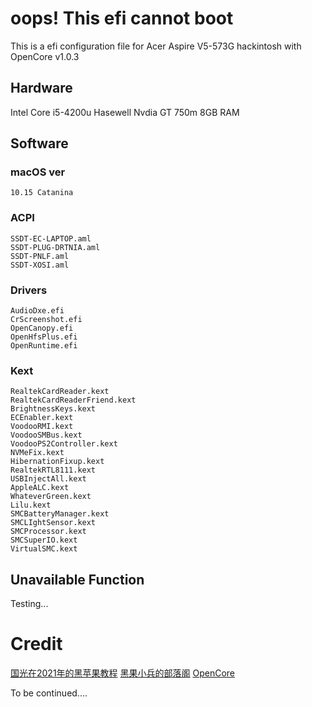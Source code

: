 # oops! This efi cannot boot


This is a efi configuration file for Acer Aspire V5-573G hackintosh with OpenCore v1.0.3
  ## Hardware
  Intel Core i5-4200u Hasewell
  Nvdia GT 750m
  8GB RAM
  ## Software
  ### macOS ver
    10.15 Catanina
  ### ACPI 
    SSDT-EC-LAPTOP.aml
    SSDT-PLUG-DRTNIA.aml
    SSDT-PNLF.aml
    SSDT-XOSI.aml
  ### Drivers
    AudioDxe.efi
    CrScreenshot.efi
    OpenCanopy.efi
    OpenHfsPlus.efi
    OpenRuntime.efi
  ### Kext
    RealtekCardReader.kext
    RealtekCardReaderFriend.kext
    BrightnessKeys.kext
    ECEnabler.kext
    VoodooRMI.kext
    VoodooSMBus.kext
    VoodooPS2Controller.kext
    NVMeFix.kext
    HibernationFixup.kext
    RealtekRTL8111.kext
    USBInjectAll.kext
    AppleALC.kext
    WhateverGreen.kext
    Lilu.kext
    SMCBatteryManager.kext
    SMCLIghtSensor.kext
    SMCProcessor.kext
    SMCSuperIO.kext
    VirtualSMC.kext
  ## Unavailable Function 
Testing...
# Credit
  [国光在2021年的黑苹果教程]((https://apple.sqlsec.com/))
  [黑果小兵的部落阁](https://blog.daliansky.net/)
  [OpenCore](https://github.com/acidanthera/OpenCorePkg)

To be continued....
